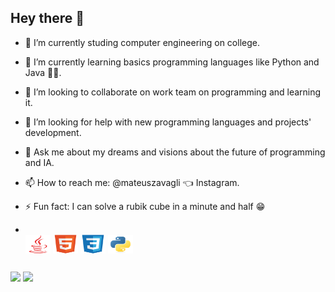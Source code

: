 ## Hey there 👋
- 🔭 I’m currently studing computer engineering on college.
- 🌱 I’m currently learning basics programming languages like Python and Java 🤖🤖.
- 👯 I’m looking to collaborate on work team on programming and learning it.
- 🤔 I’m looking for help with new programming languages and projects' development.
- 💬 Ask me about my dreams and visions about the future of programming and IA.
- 📫 How to reach me: @mateuszavagli 👈 Instagram.
- ⚡ Fun fact: I can solve a rubik cube in a minute and half 😁

- <div style="display: inline_block"><br>
  <img align="center" alt="Mateus-Java" height="30" width="40" src="https://raw.githubusercontent.com/devicons/devicon/master/icons/java/java-plain.svg">
  <img align="center" alt="Mateus-HTML" height="30" width="40" src="https://raw.githubusercontent.com/devicons/devicon/master/icons/html5/html5-original.svg">
  <img align="center" alt="Mateus-CSS" height="30" width="40" src="https://raw.githubusercontent.com/devicons/devicon/master/icons/css3/css3-original.svg">
  <img align="center" alt="Mateus-Python" height="30" width="40" src="https://raw.githubusercontent.com/devicons/devicon/master/icons/python/python-original.svg">
</div>
  
  ##
 
<div> 
  <a href="https://www.instagram.com/mateuszavagli" target="_blank"><img src="https://img.shields.io/badge/-Instagram-%23E4405F?style=for-the-badge&logo=instagram&logoColor=white" target="_blank"></a>
  <a href="https://www.linkedin.com/in/mateus-zavagli-24126430b/" target="_blank"><img src="https://img.shields.io/badge/-LinkedIn-%230077B5?style=for-the-badge&logo=linkedin&logoColor=white" target="_blank"></a> 
  
</div>
